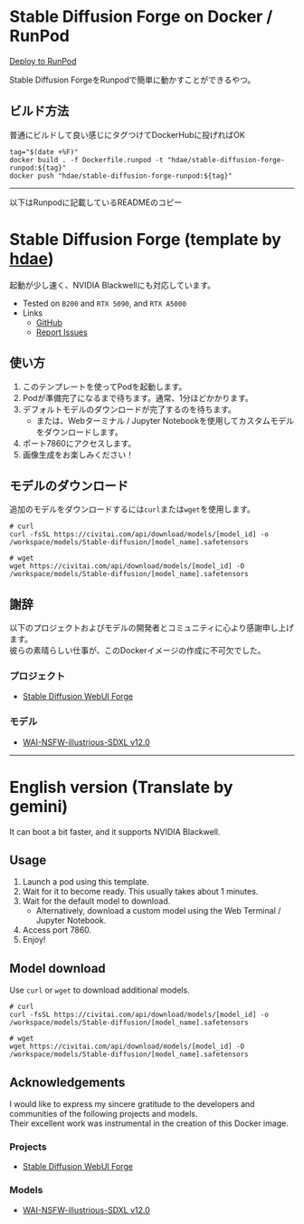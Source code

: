 # Stable Diffusion Forge on Docker / RunPod

[Deploy to RunPod](https://runpod.io/console/deploy?template=whdfh5h5d4&ref=oxrbnozc)

Stable Diffusion ForgeをRunpodで簡単に動かすことができるやつ。

## ビルド方法

普通にビルドして良い感じにタグつけてDockerHubに投げればOK

```
tag="$(date +%F)"
docker build . -f Dockerfile.runpod -t "hdae/stable-diffusion-forge-runpod:${tag}"
docker push "hdae/stable-diffusion-forge-runpod:${tag}"
```

---

以下はRunpodに記載しているREADMEのコピー

# Stable Diffusion Forge (template by [hdae](https://github.com/hdae))

起動が少し速く、NVIDIA Blackwellにも対応しています。

- Tested on `B200` and `RTX 5090`, and `RTX A5000`
- Links
  - [GitHub](https://github.com/hdae/docker-stable-diffusion-forge)
  - [Report Issues](https://github.com/hdae/docker-stable-diffusion-forge/issues)

## 使い方

1. このテンプレートを使ってPodを起動します。
2. Podが準備完了になるまで待ちます。通常、1分ほどかかります。
3. デフォルトモデルのダウンロードが完了するのを待ちます。
   - または、Webターミナル / Jupyter Notebookを使用してカスタムモデルをダウンロードします。
4. ポート7860にアクセスします。
5. 画像生成をお楽しみください！

## モデルのダウンロード

追加のモデルをダウンロードするには`curl`または`wget`を使用します。

```
# curl
curl -fsSL https://civitai.com/api/download/models/[model_id] -o /workspace/models/Stable-diffusion/[model_name].safetensors

# wget
wget https://civitai.com/api/download/models/[model_id] -O /workspace/models/Stable-diffusion/[model_name].safetensors
```

## 謝辞

以下のプロジェクトおよびモデルの開発者とコミュニティに心より感謝申し上げます。\
彼らの素晴らしい仕事が、このDockerイメージの作成に不可欠でした。

### プロジェクト

- [Stable Diffusion WebUI Forge](https://github.com/lllyasviel/stable-diffusion-webui-forge)

### モデル

- [WAI-NSFW-illustrious-SDXL v12.0](https://civitai.com/models/827184?modelVersionId=1490781)

---

# English version (Translate by gemini)

It can boot a bit faster, and it supports NVIDIA Blackwell.

## Usage

1. Launch a pod using this template.
2. Wait for it to become ready. This usually takes about 1 minutes.
3. Wait for the default model to download.
   - Alternatively, download a custom model using the Web Terminal / Jupyter Notebook.
4. Access port 7860.
5. Enjoy!

## Model download

Use `curl` or `wget` to download additional models.

```
# curl
curl -fsSL https://civitai.com/api/download/models/[model_id] -o /workspace/models/Stable-diffusion/[model_name].safetensors

# wget
wget https://civitai.com/api/download/models/[model_id] -O /workspace/models/Stable-diffusion/[model_name].safetensors
```

## Acknowledgements

I would like to express my sincere gratitude to the developers and communities of the following projects and models.\
Their excellent work was instrumental in the creation of this Docker image.

### Projects

- [Stable Diffusion WebUI Forge](https://github.com/lllyasviel/stable-diffusion-webui-forge)

### Models

- [WAI-NSFW-illustrious-SDXL v12.0](https://civitai.com/models/827184?modelVersionId=1490781)
